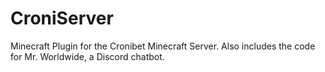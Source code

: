 # CroniServer
Minecraft Plugin for the Cronibet Minecraft Server.
Also includes the code for Mr. Worldwide, a Discord chatbot.

